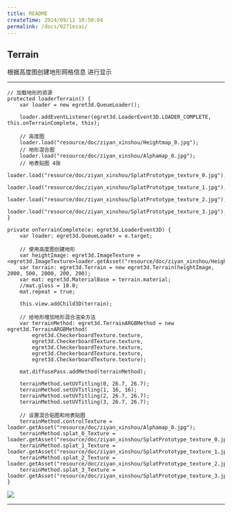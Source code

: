 ```yaml
---
title: README
createTime: 2024/09/11 10:50:04
permalink: /docs/9271ezai/
---
```

Terrain
----------
根据高度图创建地形网格信息 进行显示 

----------

    // 加载地形的资源
    protected loaderTerrain() {
        var loader = new egret3d.QueueLoader();

        loader.addEventListener(egret3d.LoaderEvent3D.LOADER_COMPLETE, this.onTerrainComplete, this);

        // 高度图
        loader.load("resource/doc/ziyan_xinshou/Heightmap_0.jpg");
        // 地形混合图
        loader.load("resource/doc/ziyan_xinshou/Alphamap_0.jpg");
        // 地表贴图 4张
        loader.load("resource/doc/ziyan_xinshou/SplatPrototype_texture_0.jpg");
        loader.load("resource/doc/ziyan_xinshou/SplatPrototype_texture_1.jpg");
        loader.load("resource/doc/ziyan_xinshou/SplatPrototype_texture_2.jpg");
        loader.load("resource/doc/ziyan_xinshou/SplatPrototype_texture_3.jpg");
    }

    private onTerrainComplete(e: egret3d.LoaderEvent3D) {
        var loader: egret3d.QueueLoader = e.target;

        // 使用高度图创建地形
        var heightImage: egret3d.ImageTexture = <egret3d.ImageTexture>loader.getAsset("resource/doc/ziyan_xinshou/Heightmap_0.jpg");
        var terrain: egret3d.Terrain = new egret3d.Terrain(heightImage, 2000, 500, 2000, 200, 200);
        var mat: egret3d.MaterialBase = terrain.material;
        //mat.gloss = 10.0;
        mat.repeat = true;

        this.view.addChild3D(terrain);

        // 给地形增加地形混合渲染方法
        var terrainMethod: egret3d.TerrainARGBMethod = new egret3d.TerrainARGBMethod(
            egret3d.CheckerboardTexture.texture,
            egret3d.CheckerboardTexture.texture,
            egret3d.CheckerboardTexture.texture,
            egret3d.CheckerboardTexture.texture,
            egret3d.CheckerboardTexture.texture);

        mat.diffusePass.addMethod(terrainMethod);

        terrainMethod.setUVTitling(0, 26.7, 26.7);
        terrainMethod.setUVTitling(1, 16, 16);
        terrainMethod.setUVTitling(2, 26.7, 26.7);
        terrainMethod.setUVTitling(3, 26.7, 26.7);

        // 设置混合贴图和地表贴图
        terrainMethod.controlTexture = loader.getAsset("resource/doc/ziyan_xinshou/Alphamap_0.jpg");
        terrainMethod.splat_0_Texture = loader.getAsset("resource/doc/ziyan_xinshou/SplatPrototype_texture_0.jpg");
        terrainMethod.splat_1_Texture = loader.getAsset("resource/doc/ziyan_xinshou/SplatPrototype_texture_1.jpg");
        terrainMethod.splat_2_Texture = loader.getAsset("resource/doc/ziyan_xinshou/SplatPrototype_texture_2.jpg");
        terrainMethod.splat_3_Texture = loader.getAsset("resource/doc/ziyan_xinshou/SplatPrototype_texture_3.jpg");
    }

![](Img_8.png)

----------
